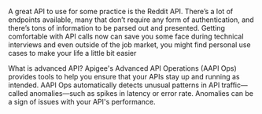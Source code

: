 A great API to use for some practice is the Reddit API. There’s a lot of endpoints available, many that don’t require any form of authentication, and there’s tons of information to be parsed out and presented. Getting comfortable with API calls now can save you some face during technical interviews and even outside of the job market, you might find personal use cases to make your life a little bit easier

What is advanced API?
Apigee's Advanced API Operations (AAPI Ops) provides tools to help you ensure that your APIs stay up and running as intended. AAPI Ops automatically detects unusual patterns in API traffic—called anomalies—such as spikes in latency or error rate. Anomalies can be a sign of issues with your API's performance.
